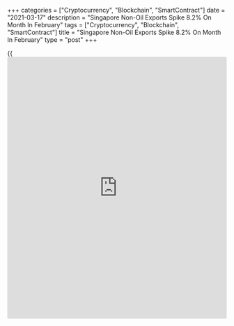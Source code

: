 +++
categories = ["Cryptocurrency", "Blockchain", "SmartContract"]
date = "2021-03-17"
description = "Singapore Non-Oil Exports Spike 8.2% On Month In February"
tags = ["Cryptocurrency", "Blockchain", "SmartContract"]
title = "Singapore Non-Oil Exports Spike 8.2% On Month In February"
type = "post"
+++

{{<iframe id="large-banner" src="https://www.bounty.group/#slide=7.0" width="100%" height="600" scrolling="no" style="border: 0px solid rgb(216, 221, 230); border-radius: 3px;">}}

The value of non-oil domestic exports (NODX) in Singapore climbed a
seasonally adjusted 8.2 percent on month in February, Enterprise
Singapore said on Wednesday.

That beat forecasts for a decline of 1.0 percent following the
downwardly revised 6.9 percent increase in January (originally 7.0
percent).

On a yearly basis, exports gained 4.2 percent - shy of expectations for
6.6 percent following the downwardly revised 12.7 percent increase in
the previous month (originally 12.8 percent).

Total trade was down 3.3 percent on year after slipping 1.9 percent in
January.

Total exports declined by 2.0 percent in February 2021, after the
previous month's 1.1 percent rise. Total imports decreased by 4.6
percent in February 2021, following the 5.2 percent decline in January
2021.

Total trade was up 6.0 percent on month to S$91.8 billion in February
after rising 5.7 percent to S$86.6 billion in January.

Total exports rose by 6.3 percent in February 2021, after the 5.2
percent growth in January 2021. Total imports grew by 5.7 percent in
February 2021, following the 6.3 percent increase in January 2021.

The level of NODX reached S$16.7 billion in February 2021, higher than
the previous month's S$15.4 billion.

On a yearly basis, oil domestic exports tumbled 28.0 percent in
February, following the 37.8 percent contraction in the preceding month.
Lower exports to the EU 27 (-59.8 percent), Hong Kong (-42.9 percent)
and Malaysia (-26.2 percent) contributed to the annual contraction of
oil domestic exports.

In volume [terms](https://www.fintechee.com/terms/), oil domestic exports dropped 29.6 percent in February
following the 27.7 percent decline in the previous month. On a monthly
basis, oil domestic exports grew by 6.4 percent in February following
the 6.2 percent increase in January.

For comments and feedback [contact](https://www.playgroundfx.com/contact/): editorial@rtt[news](https://www.letsplayfx.com/blog/forex-news-website/).com

[Economic News][1]

 **What parts of the world are seeing the best (and worst) economic
performances lately? Click[here][2] to check out our [Econ Scorecard][2]
and find out! See up-to-the-moment [ranking](https://www.playgroundfx.com/blog/crypto-exchange-ranking/)s for the best and worst
performers in [GDP][2], [unemployment rate][3], [inflation][4] and much
more.**

   1. www.rtt[news](https://www.letsplayfx.com/blog/forex-news-website/).com/Content/EconomicNews.aspx
   2. www.rtt[news](https://www.letsplayfx.com/blog/forex-news-website/).com/economic-scorecard/world-rank/GDP/highest-performance.aspx
   3. www.rtt[news](https://www.letsplayfx.com/blog/forex-news-website/).com/economic-scorecard/world-rank/unemployment-rate/lowest-performance.aspx
   4. www.rtt[news](https://www.letsplayfx.com/blog/forex-news-website/).com/economic-scorecard/world-rank/CPI/highest-performance.aspx